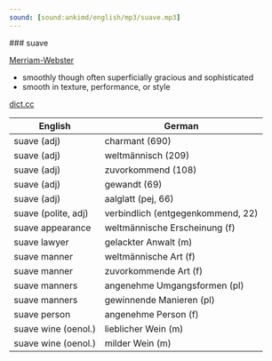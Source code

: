 ```yaml
---
sound: [sound:ankimd/english/mp3/suave.mp3]
---
```


\### suave

[Merriam-Webster](https://www.merriam-webster.com/dictionary/suave)

- smoothly though often superficially gracious and sophisticated
- smooth in texture, performance, or style

[dict.cc](https://www.dict.cc/suave)

| English        | German       |
| -------------- | ------------ |
| suave (adj) | charmant (690) |
| suave (adj) | weltmännisch (209) |
| suave (adj) | zuvorkommend (108) |
| suave (adj) | gewandt (69) |
| suave (adj) | aalglatt (pej, 66) |
| suave (polite, adj) | verbindlich (entgegenkommend, 22) |
| suave appearance | weltmännische Erscheinung (f) |
| suave lawyer | gelackter Anwalt (m) |
| suave manner | weltmännische Art (f) |
| suave manner | zuvorkommende Art (f) |
| suave manners | angenehme Umgangsformen (pl) |
| suave manners | gewinnende Manieren (pl) |
| suave person | angenehme Person (f) |
| suave wine (oenol.) | lieblicher Wein (m) |
| suave wine (oenol.) | milder Wein (m) |
